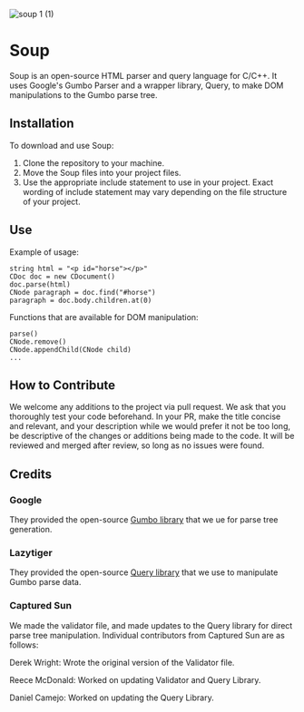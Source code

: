 ![soup 1 (1)](https://github.com/capturedsun/Soup/assets/61888181/4014845c-3cdf-44d0-8854-0e6595179e0d)
# Soup
Soup is an open-source HTML parser and query language for C/C++. It uses Google's Gumbo Parser and a wrapper library, Query, to make DOM manipulations to the Gumbo parse tree.
## Installation
To download and use Soup:
1. Clone the repository to your machine.
2. Move the Soup files into your project files.
3. Use the appropriate include statement to use in your project. Exact wording of include statement may vary depending on the file structure of your project.

## Use
Example of usage:
```
string html = "<p id="horse"></p>"
CDoc doc = new CDocument()
doc.parse(html)
CNode paragraph = doc.find("#horse")
paragraph = doc.body.children.at(0)
```
Functions that are available for DOM manipulation:
```
parse()
CNode.remove()
CNode.appendChild(CNode child)
...
```

## How to Contribute
We welcome any additions to the project via pull request. We ask that you thoroughly test your code beforehand. In your PR, make the title concise and relevant, and your description while we would prefer it not be too long, be descriptive of the changes or additions being made to the code. It will be reviewed and merged after review, so long as no issues were found.
## Credits
### Google 
They provided the open-source [Gumbo library](https://github.com/google/gumbo-parser/tree/master) that we ue for parse tree generation.
### Lazytiger
They provided the open-source [Query library](https://github.com/lazytiger/gumbo-query/tree/master) that we use to manipulate Gumbo parse data.
### Captured Sun
We made the validator file, and made updates to the Query library for direct parse tree manipulation.
Individual contributors from Captured Sun are as follows:

Derek Wright: Wrote the original version of the Validator file.

Reece McDonald: Worked on updating Validator and Query Library.

Daniel Camejo: Worked on updating the Query Library.
